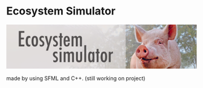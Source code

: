 # Ecosystem Simulator

![logical-model](/preview.png)

made by using SFML and C++.
(still working on project)
